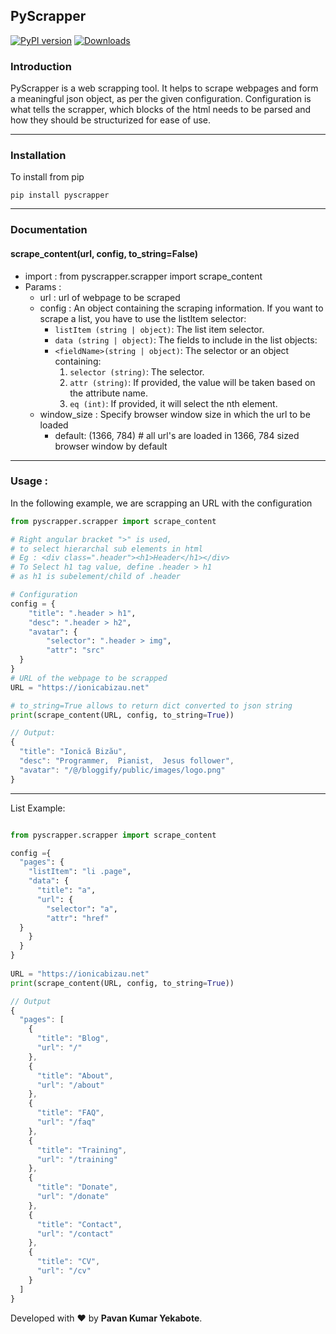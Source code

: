 ## PyScrapper
[![PyPI version](https://badge.fury.io/py/pyscrapper.svg)](https://badge.fury.io/py/pyscrapper)
[![Downloads](https://pepy.tech/badge/pyscrapper)](https://pepy.tech/project/pyscrapper)
### Introduction
PyScrapper is a web scrapping tool. It helps to scrape webpages and form a meaningful json object, as per the given configuration. Configuration is what tells the scrapper, which blocks of the html needs to be parsed and how they should be structurized for ease of use.	

---
### Installation
 To install from pip
```
pip install pyscrapper
```

---
### Documentation
####  **scrape_content(url, config, to_string=False)**
- import : from pyscrapper.scrapper import scrape_content
- Params : 
	- url : url of webpage to be scraped
	- config : An object containing the scraping information. If you want to scrape a list, you have to use the listItem selector:
		- `listItem (string | object)`: The list item selector.
		- `data (string | object)`: The fields to include in the list objects:
		 -  `<fieldName>(string | object)`: The selector or an object containing:
			 1. `selector (string)`: The selector.
			 2. `attr (string)`: If provided, the value will be taken based on the attribute name.
			 3. `eq (int)`: If provided, it will select the nth element.
    - window_size : Specify browser window size in which the url to be loaded
        - default: (1366, 784) # all url's are loaded in 1366, 784 sized browser window by default
 ---
### Usage : 

In the following example, we are scrapping an URL with the configuration
```python
from pyscrapper.scrapper import scrape_content

# Right angular bracket ">" is used,
# to select hierarchal sub elements in html
# Eg : <div class=".header"><h1>Header</h1></div>
# To Select h1 tag value, define .header > h1 
# as h1 is subelement/child of .header

# Configuration
config = {  
    "title": ".header > h1",  
    "desc": ".header > h2",  
    "avatar": {  
        "selector": ".header > img",  
        "attr": "src"  
  }  
}  
# URL of the webpage to be scrapped
URL = "https://ionicabizau.net"  

# to_string=True allows to return dict converted to json string 
print(scrape_content(URL, config, to_string=True))
```
```javascript
// Output: 
{
  "title": "Ionică Bizău",
  "desc": "Programmer,  Pianist,  Jesus follower",
  "avatar": "/@/bloggify/public/images/logo.png"
}
```
---
List Example: 
```python

from pyscrapper.scrapper import scrape_content

config ={  
  "pages": {  
    "listItem": "li .page",  
    "data": {  
      "title": "a",  
      "url": {  
        "selector": "a",  
        "attr": "href"  
  }  
    }  
  }  
}  
  
URL = "https://ionicabizau.net"  
print(scrape_content(URL, config, to_string=True))
```
```javascript
// Output
{
  "pages": [
    {
      "title": "Blog",
      "url": "/"
    },
    {
      "title": "About",
      "url": "/about"
    },
    {
      "title": "FAQ",
      "url": "/faq"
    },
    {
      "title": "Training",
      "url": "/training"
    },
    {
      "title": "Donate",
      "url": "/donate"
    },
    {
      "title": "Contact",
      "url": "/contact"
    },
    {
      "title": "CV",
      "url": "/cv"
    }
  ]
}
```

Developed with :heart: by  <b>Pavan Kumar Yekabote</b>.
